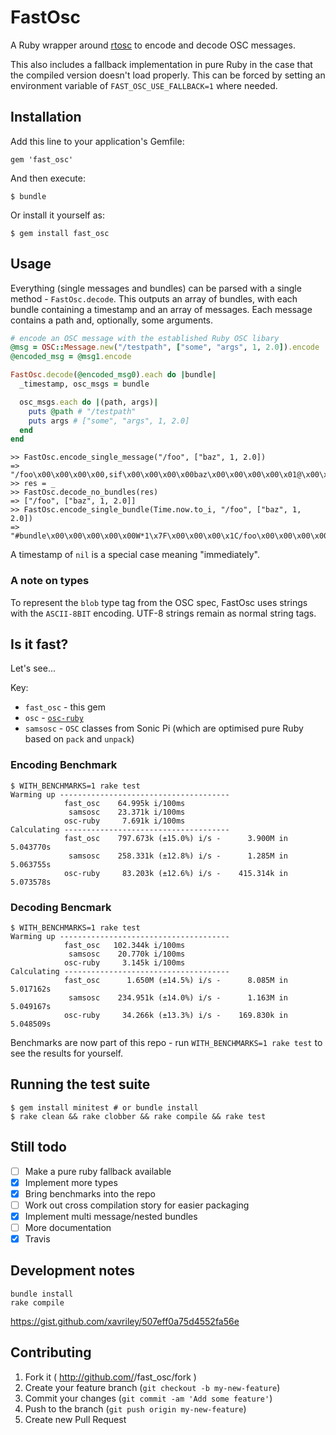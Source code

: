 # FastOsc

A Ruby wrapper around [rtosc](https://github.com/fundamental/rtosc/) to encode and decode OSC messages.

This also includes a fallback implementation in pure Ruby in the case that the compiled version doesn't load properly. This can be forced by setting an environment variable of `FAST_OSC_USE_FALLBACK=1` where needed.

## Installation

Add this line to your application's Gemfile:

    gem 'fast_osc'

And then execute:

    $ bundle

Or install it yourself as:

    $ gem install fast_osc

## Usage

Everything (single messages and bundles) can be parsed with a single method -
`FastOsc.decode`. This outputs an array of bundles, with each bundle containing
a timestamp and an array of messages. Each message contains a path and,
optionally, some arguments.

```ruby
# encode an OSC message with the established Ruby OSC libary
@msg = OSC::Message.new("/testpath", ["some", "args", 1, 2.0]).encode
@encoded_msg = @msg1.encode

FastOsc.decode(@encoded_msg0).each do |bundle|
  _timestamp, osc_msgs = bundle

  osc_msgs.each do |(path, args)|
    puts @path # "/testpath"
    puts args # ["some", "args", 1, 2.0]
  end
end
```

```
>> FastOsc.encode_single_message("/foo", ["baz", 1, 2.0])
=> "/foo\x00\x00\x00\x00,sif\x00\x00\x00\x00baz\x00\x00\x00\x00\x01@\x00\x00\x00"
>> res = _
>> FastOsc.decode_no_bundles(res)
=> ["/foo", ["baz", 1, 2.0]]
>> FastOsc.encode_single_bundle(Time.now.to_i, "/foo", ["baz", 1, 2.0])
=> "#bundle\x00\x00\x00\x00\x00W*1\x7F\x00\x00\x00\x1C/foo\x00\x00\x00\x00,sif\x00\x00\x00\x00baz\x00\x00\x00\x00\x01@\x00\x00\x00"
```

 A timestamp of `nil` is a special case meaning "immediately".

### A note on types

To represent the `blob` type tag from the OSC spec, FastOsc uses strings with
the `ASCII-8BIT` encoding. UTF-8 strings remain as normal string tags.

## Is it fast?

Let's see...

Key:

* `fast_osc` - this gem
* `osc` - [`osc-ruby`](https://github.com/aberant/osc-ruby)
* `samsosc` - `OSC` classes from Sonic Pi (which are optimised pure Ruby based on `pack` and `unpack`)

### Encoding Benchmark

```
$ WITH_BENCHMARKS=1 rake test
Warming up --------------------------------------
            fast_osc    64.995k i/100ms
             samsosc    23.371k i/100ms
            osc-ruby     7.691k i/100ms
Calculating -------------------------------------
            fast_osc    797.673k (±15.0%) i/s -      3.900M in   5.043770s
             samsosc    258.331k (±12.8%) i/s -      1.285M in   5.063755s
            osc-ruby     83.203k (±12.6%) i/s -    415.314k in   5.073578s
```

### Decoding Bencmark

```
$ WITH_BENCHMARKS=1 rake test
Warming up --------------------------------------
            fast_osc   102.344k i/100ms
             samsosc    20.770k i/100ms
            osc-ruby     3.145k i/100ms
Calculating -------------------------------------
            fast_osc      1.650M (±14.5%) i/s -      8.085M in   5.017162s
             samsosc    234.951k (±14.0%) i/s -      1.163M in   5.049167s
            osc-ruby     34.266k (±13.3%) i/s -    169.830k in   5.048509s
```

Benchmarks are now part of this repo - run `WITH_BENCHMARKS=1 rake test` to see the results for yourself.

## Running the test suite

```
$ gem install minitest # or bundle install
$ rake clean && rake clobber && rake compile && rake test
```

## Still todo

- [ ] Make a pure ruby fallback available
- [x] Implement more types
- [x] Bring benchmarks into the repo
- [ ] Work out cross compilation story for easier packaging
- [x] Implement multi message/nested bundles
- [ ] More documentation
- [x] Travis

## Development notes

    bundle install
    rake compile

https://gist.github.com/xavriley/507eff0a75d4552fa56e

## Contributing

1. Fork it ( http://github.com/<my-github-username>/fast_osc/fork )
2. Create your feature branch (`git checkout -b my-new-feature`)
3. Commit your changes (`git commit -am 'Add some feature'`)
4. Push to the branch (`git push origin my-new-feature`)
5. Create new Pull Request
